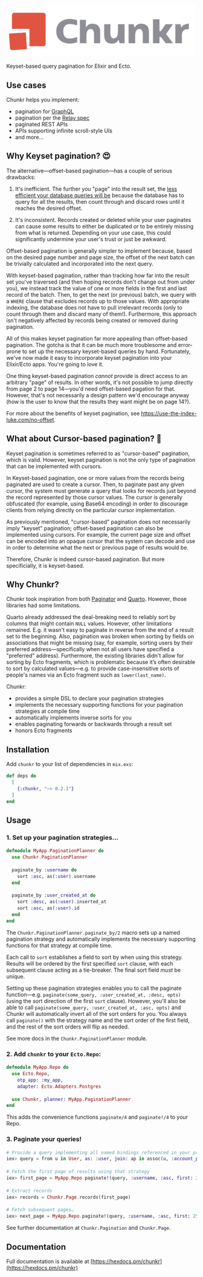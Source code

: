 <img alt="Chunkr" width="500px" src="assets/logo_o.svg">

<!-- MDOC !-->

Keyset-based query pagination for Elixir and Ecto.

## Use cases

Chunkr helps you implement:

  * pagination for [GraphQL](https://graphql.org/learn/pagination/#pagination-and-edges)
  * pagination per the [Relay spec](https://relay.dev/graphql/connections.htm)
  * paginated REST APIs
  * APIs supporting infinite scroll-style UIs
  * and more…

## Why Keyset pagination? 😍

The alternative—offset-based pagination—has a couple of serious drawbacks:

  1. It's inefficient. The further you "page" into the result set, the
    [less efficient your database queries will be](https://use-the-index-luke.com/no-offset) because
    the database has to query for all the results, then count through and discard rows until it
    reaches the desired offset.

  2. It's inconsistent. Records created or deleted while your user paginates can cause some results
    to either be duplicated or to be entirely missing from what is returned. Depending on your use
    case, this could significantly undermine your user's trust or just be awkward.

Offset-based pagination is generally simpler to implement because, based on the desired page number
and page size, the offset of the next batch can be trivially calculated and incorporated into the
next query.

With keyset-based pagination, rather than tracking how far into the result set you've traversed (and
then hoping records don't change out from under you), we instead track the value of one or more
fields in the first and last record of the batch. Then, to get the next (or previous) batch, we
query with a `WHERE` clause that excludes records up to those values. With appropriate indexing,
the database does not have to pull irrelevant records (only to count through them and discard
many of them!). Furthermore, this approach isn't negatively affected by records being created
or removed during pagination.

All of this makes keyset pagination far more appealing than offset-based pagination.
The gotcha is that it can be much more troublesome and error-prone to set up the necessary
keyset-based queries by hand. Fortunately, we've now made it easy to incorporate keyset
pagination into your Elixir/Ecto apps. You're going to love it.

One thing keyset-based pagination _cannot_ provide is direct access to an arbitrary "page" of
results. In other words, it's not possible to jump directly from page 2 to page 14—you'd need
offset-based pagation for that. However, that's not necessarily a design pattern we'd encourage
anyway (how is the user to know that the results they want might be on page 14?).

For more about the benefits of keyset pagination, see https://use-the-index-luke.com/no-offset.

## What about Cursor-based pagination? 🤔

Keyset pagination is sometimes referred to as "cursor-based" pagination, which is valid. However,
keyset pagination is not the only type of pagination that can be implemented with cursors.

In Keyset-based pagination, one or more values from the records being paginated are used to
create a cursor. Then, to paginate past any given cursor, the system must generate a query
that looks for records just beyond the record represented by those cursor values. The cursor
is generally obfuscated (for example, using Base64 encoding) in order to discourage clients
from relying directly on the particular cursor implementation.

As previously mentioned, "cursor-based" pagination does not necessarily imply "keyset" pagination;
offset-based pagination can also be implemented using cursors. For example, the current
page size and offset can be encoded into an opaque cursor that the system can decode and
use in order to determine what the next or previous page of results would be.

Therefore, Chunkr is indeed cursor-based pagination. But more specificially, it is keyset-based.

## Why Chunkr?

Chunkr took inspiration from both [Paginator](https://github.com/duffelhq/paginator) and
[Quarto](https://github.com/maartenvanvliet/quarto/). However, those libraries had some limitations.

Quarto already addressed the deal-breaking need to reliably sort by columns that might contain
`NULL` values. However, other limitations remained. E.g. it wasn't easy to paginate in reverse
from the end of a result set to the beginning. Also, pagination was broken when sorting by fields on
associations that might be missing (say, for example, sorting users by their preferred
address—specifically when not all users have specified a "preferred" address). Furthermore, the
existing libraries didn't allow for sorting by Ecto fragments, which is problematic because it’s
often desirable to sort by calculated values—e.g. to provide case-insensitive sorts of people's
names via an Ecto fragment such as `lower(last_name)`.

Chunkr:
* provides a simple DSL to declare your pagination strategies
* implements the necessary supporting functions for your pagination strategies at compile time
* automatically implements inverse sorts for you
* enables paginating forwards or backwards through a result set
* honors Ecto fragments

## Installation

Add `chunkr` to your list of dependencies in `mix.exs`:

```elixir
def deps do
  [
    {:chunkr, "~> 0.2.1"}
  ]
end
```

## Usage

### 1. Set up your pagination strategies…

```elixir
defmodule MyApp.PaginationPlanner do
  use Chunkr.PaginationPlanner

  paginate_by :username do
    sort :asc, as(:user).username
  end

  paginate_by :user_created_at do
    sort :desc, as(:user).inserted_at
    sort :asc, as(:user).id
  end
end
```

The `Chunkr.PaginationPlanner.paginate_by/2`  macro sets up a named pagination strategy
and automatically implements the necessary supporting functions for that strategy at compile time.

Each call to `sort` establishes a field to sort by when using this strategy. Results
will be ordered by the first specified `sort` clause, with each subsequent clause acting
as a tie-breaker. The final sort field _must_ be unique.

Setting up these pagination strategies enables you to call the paginate function—e.g.
`paginate(some_query, :user_created_at, :desc, opts)` (using the sort direction of the first
`sort` clause). However, you'll also be able to call
`paginate(some_query, :user_created_at, :asc, opts)` and Chunkr will automatically invert all
of the sort orders for you. You always call `paginate()` with the strategy name and the sort
order of the first field, and the rest of the sort orders will flip as needed.

See more docs in the `Chunkr.PaginationPlanner` module.

### 2. Add `chunkr` to your `Ecto.Repo`:

```elixir
defmodule MyApp.Repo do
  use Ecto.Repo,
    otp_app: :my_app,
    adapter: Ecto.Adapters.Postgres

  use Chunkr, planner: MyApp.PaginationPlanner
end
```

This adds the convenience functions `paginate/4` and `paginate!/4` to your Repo.

### 3. Paginate your queries!

```elixir
# Provide a query implementing all named bindings referenced in your previously-established strategy
iex> query = from u in User, as: :user, join: ap in assoc(u, :account_profile), as: :profile

# Fetch the first page of results using that strategy
iex> first_page = MyApp.Repo.paginate!(query, :username, :asc, first: 25)

# Extract records
iex> records = Chunkr.Page.records(first_page)

# Fetch subsequent pages…
iex> next_page = MyApp.Repo.paginate!(query, :username, :asc, first: 25, after: first_page.end_cursor)
```

See further documentation at `Chunkr.Pagination` and `Chunkr.Page`.

<!-- MDOC !-->

## Documentation

Full documentation is available at [https://hexdocs.pm/chunkr](https://hexdocs.pm/chunkr)
